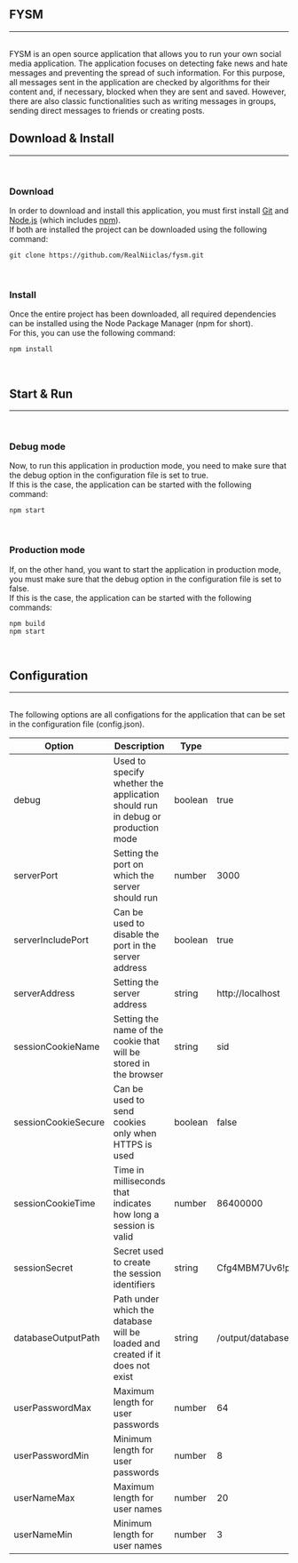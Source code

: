 ## FYSM
---
<br>
FYSM is an open source application that allows you to run your own social media application. The application focuses on detecting fake news and hate messages and preventing the spread of such information. For this purpose, all messages sent in the application are checked by algorithms for their content and, if necessary, blocked when they are sent and saved. However, there are also classic functionalities such as writing messages in groups, sending direct messages to friends or creating posts.

<br>

## Download & Install
---
<br>

### Download
In order to download and install this application, you must first install [Git](https://git-scm.com) and [Node.js](https://nodejs.org) (which includes [npm](https://www.npmjs.com)).\
If both are installed the project can be downloaded using the following command:

    git clone https://github.com/RealNiiclas/fysm.git
    
<br>

### Install
Once the entire project has been downloaded, all required dependencies can be installed using the Node Package Manager (npm for short).\
For this, you can use the following command:

    npm install

<br>

## Start & Run
---
<br>

### Debug mode
Now, to run this application in production mode, you need to make sure that the debug option in the configuration file is set to true.\
If this is the case, the application can be started with the following command:

    npm start

<br>

### Production mode
If, on the other hand, you want to start the application in production mode, you must make sure that the debug option in the configuration file is set to false.\
If this is the case, the application can be started with the following commands:

    npm build
    npm start

<br>

## Configuration
---
<br>
The following options are all configations for the application that can be set in the configuration file (config.json).

<br>

Option | Description | Type | Default
--- | --- | --- | ---
debug | Used to specify whether the application should run in debug or production mode | boolean | true
serverPort | Setting the port on which the server should run | number | 3000
serverIncludePort | Can be used to disable the port in the server address | boolean | true
serverAddress | Setting the server address | string | http[]()://localhost
sessionCookieName | Setting the name of the cookie that will be stored in the browser | string | sid
sessionCookieSecure | Can be used to send cookies only when HTTPS is used | boolean | false
sessionCookieTime | Time in milliseconds that indicates how long a session is valid | number |86400000
sessionSecret | Secret used to create the session identifiers | string | Cfg4MBM7Uv6!p!QUHACpahP5de%m*$Zs
databaseOutputPath | Path under which the database will be loaded and created if it does not exist | string | /output/database.db
userPasswordMax | Maximum length for user passwords | number | 64
userPasswordMin | Minimum length for user passwords | number | 8
userNameMax | Maximum length for user names | number | 20
userNameMin | Minimum length for user names | number | 3